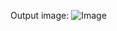 Output image:
![Image](https://github.com/user-attachments/assets/26312dbd-b2b0-402b-afed-6d6c6521d97e)
